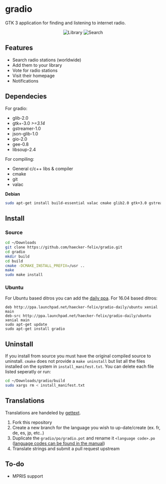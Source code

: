 # gradio
GTK 3 application for finding and listening to internet radio.

<div style="text-align: center;">

![Library](http://i.imgur.com/yMK0v1b.png)
![Search](http://i.imgur.com/WibRApn.png)

</div>

## Features
* Search radio stations (worldwide)
* Add them to your library
* Vote for radio stations
* Visit their homepage
* Notifications

## Dependecies
For gradio:
* glib-2.0
* gtk+-3.0 _>=3.14_
* gstreamer-1.0
* json-glib-1.0
* gio-2.0
* gee-0.8
* libsoup-2.4

For compiling:
* General c/c++ libs & compiler
* cmake
* git
* valac

**Debian**
```bash
sudo apt-get install build-essential valac cmake glib2.0 gtk+3.0 gstreamer1.0 libjson-glib-dev libsoup2.4
```

## Install
### Source
```bash
cd ~/Downloads
git clone https://github.com/haecker-felix/gradio.git
cd gradio
mkdir build
cd build
cmake -DCMAKE_INSTALL_PREFIX=/usr ..
make
sudo make install
```

### Ubuntu
For Ubuntu based ditros you can add the [daily ppa](https://code.launchpad.net/~haecker-felix/+archive/ubuntu/gradio-daily).
For 16.04 based ditros:
```
deb http://ppa.launchpad.net/haecker-felix/gradio-daily/ubuntu xenial main
deb-src http://ppa.launchpad.net/haecker-felix/gradio-daily/ubuntu xenial main
sudo apt-get update
sudo apt-get install gradio
```

## Uninstall
If you install from source you must have the original compiled source to uninstall. `cmake` does not provide a `make uninstall` but list all the files installed on the system in `install_manifest.txt`. You can delete each file listed seperatly or run:
```bash
cd ~/Downloads/gradio/build
sudo xargs rm < install_manifest.txt
```

## Translations
Translations are handeled by [gettext](http://www.gnu.org/software/gettext/manual/gettext.html).
1. Fork this repository
2. Create a new branch for the language you wish to up-date/create (ex. fr, de, es, jp, etc..)
3. Duplicate the `gradio/po/gradio.pot` and rename it `<language code>.po` ([language codes can be found in the manual](http://www.gnu.org/software/gettext/manual/gettext.html#Usual-Language-Codes))
4. Translate strings and submit a pull request upstream

## To-do
* MPRIS support

